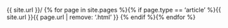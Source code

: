 {{ site.url }}/ {% for page in site.pages %}{% if page.type == ‘article’ %}{{ site.url }}{{ page.url | remove: ‘.html’ }} {% endif %}{% endfor %}
